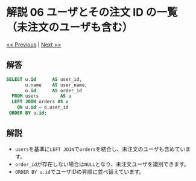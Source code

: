 # 解説 06 ユーザとその注文 ID の一覧（未注文のユーザも含む）

[<< Previous](05_explanation.md) | [Next >>](07_explanation.md)

## 解答

```sql
SELECT u.id      AS user_id,
       u.name    AS user_name,
       o.id      AS order_id
  FROM users        AS u
  LEFT JOIN orders AS o
    ON u.id = o.user_id
 ORDER BY u.id;
```

## 解説

- `users`を基準に`LEFT JOIN`で`orders`を結合し、未注文のユーザも含めています。
- `order_id`が存在しない場合は`NULL`となり、未注文ユーザを識別できます。
- `ORDER BY u.id`でユーザIDの昇順に並べ替えています。